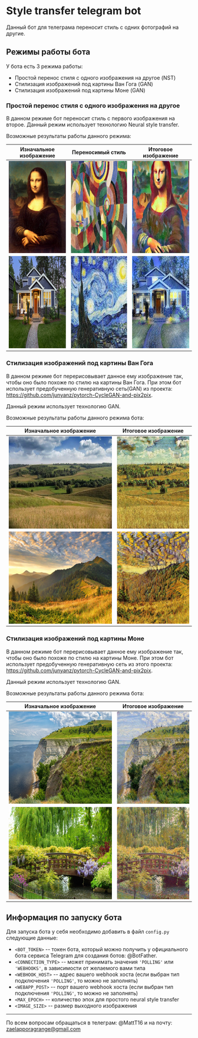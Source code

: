 # Style transfer telegram bot
Данный бот для телеграма переносит стиль с одних фотографий на другие.

## Режимы работы бота

У бота есть 3 режима работы:
- Простой перенос стиля с одного изображения на другое (NST)
- Стилизация изображений под картины Ван Гога (GAN)
- Стилизация изображений под картины Моне (GAN)

### Простой перенос стиля с одного изображения на другое
В данном режиме бот переносит стиль с первого изображения на второе.
Данный режим использует технологию Neural style transfer.

Возможные результаты работы данного режима:

Изначальное изображение    |  Переносимый стиль        |  Итоговое изображение
:-------------------------:|:-------------------------:|:-------------------------:
<img src="https://github.com/Mattew017/StyleTransferBot/blob/main/images/content1.jpg" height="250" width="250">  |  <img src="https://github.com/Mattew017/StyleTransferBot/blob/main/images/style2.jpg" height="250" width="230">  |   <img src="https://github.com/Mattew017/StyleTransferBot/blob/main/images/nst_1.jpg" height="250"  width="250">
<img src="https://github.com/Mattew017/StyleTransferBot/blob/main/images/content2.jpg" height="250" width="250">  |  <img src="https://github.com/Mattew017/StyleTransferBot/blob/main/images/style1.jpg" height="250" width="230">  |   <img src="https://github.com/Mattew017/StyleTransferBot/blob/main/images/nst_2.jpg" height="250"  width="250">




### Стилизация изображений под картины Ван Гога
В данном режиме бот перерисовывает данное ему изображение так, чтобы оно было похоже по стилю на картины Ван Гога. При этом бот  использует предобученную генеративную сеть(GAN) из  проекта: https://github.com/junyanz/pytorch-CycleGAN-and-pix2pix.

Данный режим использует технологию GAN.

Возможные результаты работы данного режима бота:

Изначальное изображение    |  Итоговое изображение
:-------------------------:|:-------------------------:
<img src="https://github.com/Mattew017/StyleTransferBot/blob/main/images/plain1.jpg" height="250" width="375">  |  <img src="https://github.com/Mattew017/StyleTransferBot/blob/main/images/plain1_transfered.jpg" height="250"  width="250">
<img src="https://github.com/Mattew017/StyleTransferBot/blob/main/images/plain2.jpg" height="250" width="378">  |  <img src="https://github.com/Mattew017/StyleTransferBot/blob/main/images/plain2_transfered.jpg" height="250"  width="250">


### Стилизация изображений под картины Моне
В данном режиме бот перерисовывает данное ему изображение так, чтобы оно было похоже по стилю на картины Моне. При этом бот  использует предобученную генеративную сеть из этого проекта: https://github.com/junyanz/pytorch-CycleGAN-and-pix2pix.

Данный режим использует технологию GAN.

  
Возможные результаты работы данного режима бота:

Изначальное изображение    |  Итоговое изображение
:-------------------------:|:-------------------------:
<img src="https://github.com/Mattew017/StyleTransferBot/blob/main/images/monet1.jpg" height="250" width="375">  |  <img src="https://github.com/Mattew017/StyleTransferBot/blob/main/images/monet1_transfered.jpg" height="250"  width="250">
<img src="https://github.com/Mattew017/StyleTransferBot/blob/main/images/monet2.jpg" height="250" width="378">  |  <img src="https://github.com/Mattew017/StyleTransferBot/blob/main/images/monet2_transfered.jpg" height="250"  width="250">

## Информация по запуску бота
Для запуска  бота у себя необходимо добавить в файл `config.py` следующие данные:

- `<BOT_TOKEN>` -- токен  бота, который можно получить у официального бота сервиса Telegram для создания ботов: @BotFather.
- `<CONNECTION_TYPE>` -- может принимать значения `'POLLING'` или `'WEBHOOKS'`, в зависимости от желаемого вами типа
- `<WEBHOOK_HOST>` -- адрес вашего webhook хоста (если  выбран тип подключения `'POLLING'`, то можно не заполнять)
- `<WEBAPP_POST>` -- порт вашего webhook хоста (если  выбран тип подключения `'POLLING'`, то можно не заполнять)
- `<MAX_EPOCH>` -- количество эпох для простого neural style transfer
- `<IMAGE_SIZE>` -- размер выходного изображения

_____

По всем вопросам обращаться в телеграм: @MattT16 и на почту: zaelapporagrange@gmail.com
